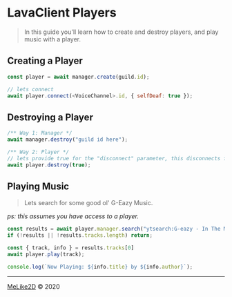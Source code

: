 # LavaClient Players

> In this guide you'll learn how to create and destroy players, and play music with a player.

## Creating a Player

```js
const player = await manager.create(guild.id);

// lets connect
await player.connect(<VoiceChannel>.id, { selfDeaf: true });
```

## Destroying a Player

```js
/** Way 1: Manager */
await manager.destroy("guild id here");

/** Way 2: Player */
// lets provide true for the "disconnect" parameter, this disconnects from the voice channel.
await player.destroy(true);
```

## Playing Music

> Lets search for some good ol' G-Eazy Music.

*ps: this assumes you have access to a player.*

```js
const results = await player.manager.search("ytsearch:G-eazy - In The Middle");
if (!results || !results.tracks.length) return;

const { track, info } = results.tracks[0]
await player.play(track);

console.log(`Now Playing: ${info.title} by ${info.author}`);
```

---

[MeLike2D](https://melike2d.me) &copy; 2020

